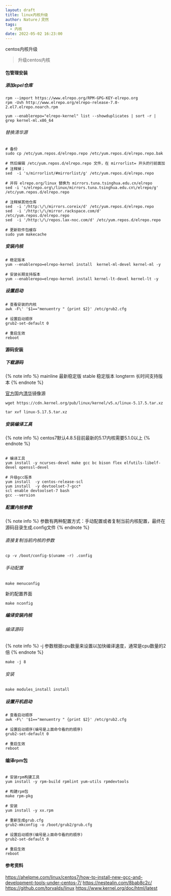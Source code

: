 ```yaml
---
layout: draft
title: linux内核升级
author: Nature丿灵然
tags:
  - 内核
date: 2022-05-02 16:23:00
---
```

centos内核升级

<!--more-->

> 升级centos内核

#### 包管理安装

##### 添加epel仓库

```shell
rpm --import https://www.elrepo.org/RPM-GPG-KEY-elrepo.org
rpm -Uvh http://www.elrepo.org/elrepo-release-7.0-2.el7.elrepo.noarch.rpm

yum --enablerepo="elrepo-kernel" list --showduplicates | sort -r | grep kernel-ml.x86_64
```

###### 替换清华源

```shell
# 备份
sudo cp /etc/yum.repos.d/elrepo.repo /etc/yum.repos.d/elrepo.repo.bak

# 然后编辑 /etc/yum.repos.d/elrepo.repo 文件，在 mirrorlist= 开头的行前面加 # 注释掉；
sed  -i 's/mirrorlist/#mirrorlist/g' /etc/yum.repos.d/elrepo.repo

# 并将 elrepo.org/linux 替换为 mirrors.tuna.tsinghua.edu.cn/elrepo
sed -i 's/elrepo.org\/linux/mirrors.tuna.tsinghua.edu.cn\/elrepo/g' /etc/yum.repos.d/elrepo.repo

# 注释掉其他仓库
sed  -i '/http:\/\/mirrors.coreix/d' /etc/yum.repos.d/elrepo.repo
sed  -i '/http:\/\/mirror.rackspace.com/d' /etc/yum.repos.d/elrepo.repo
sed  -i '/http:\/\/repos.lax-noc.com/d' /etc/yum.repos.d/elrepo.repo

# 更新软件包缓存
sudo yum makecache
```

##### 安装内核

```shell
# 稳定版本
yum --enablerepo=elrepo-kernel install  kernel-ml-devel kernel-ml -y

# 安装长期支持版本
yum --enablerepo=elrepo-kernel install kernel-lt-devel kernel-lt -y
```

##### 设置启动

```shell
# 查看安装的内核
awk -F\' '$1=="menuentry " {print $2}' /etc/grub2.cfg

# 设置启动顺序
grub2-set-default 0

# 重启生效
reboot

```

#### 源码安装

##### 下载源码

{% note info %}
mainline 最新稳定版
stable 稳定版本
longterm 长时间支持版本
{% endnote %}

[官方](https://kernel.org/)国内[清华](https://mirror.tuna.tsinghua.edu.cn/kernel/v4.x/?C=M&O=D)镜像源

```shell
wget https://cdn.kernel.org/pub/linux/kernel/v5.x/linux-5.17.5.tar.xz

tar xvf linux-5.17.5.tar.xz
```

##### 安装编译工具

{% note info %}
centos7默认4.8.5目前最新的5.17内核需要5.1.0以上
{% endnote %}

```shell

# 编译工具
yum install -y ncurses-devel make gcc bc bison flex elfutils-libelf-devel openssl-devel

# 升级gcc版本
yum install  -y centos-release-scl
yum install  -y devtoolset-7-gcc*
scl enable devtoolset-7 bash
gcc --version
```

##### 配置内核参数

{% note info %}
参数有两种配置方式：手动配置或者复制当前内核配置，最终在源码目录生成.config文件
{% endnote %}

###### 直接复制当前内核的参数

```sehll
cp -v /boot/config-$(uname -r) .config
```

###### 手动配置

```shell
make menuconfig
```

新的配置界面

```shell
make nconfig
```

##### 编译安装内核

###### 编译源码

{% note info %}
-j 参数根据cpu数量来设置以加快编译速度，通常是cpu数量的2倍
{% endnote %}

```shell
make -j 8
```

###### 安装

```shell
make modules_install install
```

##### 设置开机启动

```shell
# 查看启动顺序
awk -F\' '$1=="menuentry " {print $2}' /etc/grub2.cfg

# 设置启动顺序(编号是上面命令看的的顺序)
grub2-set-default 0

# 重启生效
reboot
```

#### 编译rpm包

```shell

# 安装rpm构建工具
yum install -y rpm-build rpmlint yum-utils rpmdevtools

# 构建rpm包
make rpm-pkg

# 安装
yum install -y xx.rpm

# 重新生成grub.cfg
grub2-mkconfig -o /boot/grub2/grub.cfg

# 设置启动顺序(编号是上面命令看的的顺序)
grub2-set-default 0

# 重启生效
reboot
```

#### 参考资料

<https://ahelpme.com/linux/centos7/how-to-install-new-gcc-and-development-tools-under-centos-7/>
<https://nestealin.com/8bab8c2c/>
<https://github.com/torvalds/linux>
<https://www.kernel.org/doc/html/latest>

